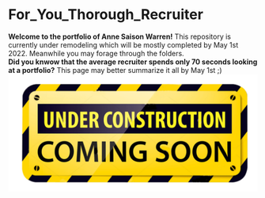# For_You_Thorough_Recruiter
**Welcome to the portfolio of Anne Saison Warren!** This repository is currently under remodeling which will be mostly completed by May 1st 2022. Meanwhile you may forage through the folders. 
<br>
**Did you knwow that the average recruiter spends only 70 seconds looking at a portfolio?**
This page may better summarize it all by May 1st ;)
![cover_photo](./Images/Under-Construction-Sign.png)
